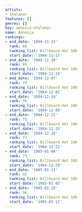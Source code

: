 ```yaml
---
artists:
- Shalamar
features: []
genres: []
key: amnesia-shalamar
name: Amnesia
rankings:
- end_date: '1984-11-23'
  rank: 88
  ranking_list: Billboard Hot 100
  start_date: '1984-11-17'
- end_date: '1984-11-30'
  rank: 80
  ranking_list: Billboard Hot 100
  start_date: '1984-11-24'
- end_date: '1984-12-07'
  rank: 79
  ranking_list: Billboard Hot 100
  start_date: '1984-12-01'
- end_date: '1984-12-14'
  rank: 76
  ranking_list: Billboard Hot 100
  start_date: '1984-12-08'
- end_date: '1984-12-21'
  rank: 75
  ranking_list: Billboard Hot 100
  start_date: '1984-12-15'
- end_date: '1984-12-28'
  rank: 73
  ranking_list: Billboard Hot 100
  start_date: '1984-12-22'
- end_date: '1985-01-04'
  rank: 73
  ranking_list: Billboard Hot 100
  start_date: '1984-12-29'
- end_date: '1985-01-11'
  rank: 92
  ranking_list: Billboard Hot 100
  start_date: '1985-01-05'
- end_date: '1985-01-18'
  rank: 96
  ranking_list: Billboard Hot 100
  start_date: '1985-01-12'
---
```


